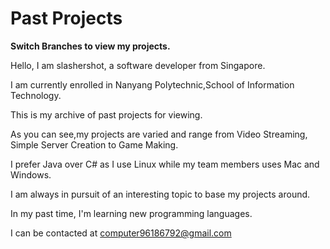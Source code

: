 # Past Projects

**Switch Branches to view my projects.**

Hello, I am slashershot, a software developer from Singapore.

I am currently enrolled in Nanyang Polytechnic,School of Information Technology.

This is my archive of past projects for viewing.

As you can see,my projects are varied and range from Video Streaming, Simple Server Creation to Game Making.

I prefer Java over C# as I use Linux while my team members uses Mac and Windows.

I am always in pursuit of an interesting topic to base my projects around.

In my past time, I'm learning new programming languages.

I can be contacted at computer96186792@gmail.com
